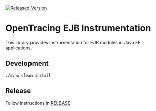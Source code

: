 [![Released Version][maven-img]][maven]

# OpenTracing EJB Instrumentation

This library provides instrumentation for EJB modules in Java EE applications.

## Development
```shell
./mvnw clean install
```

## Release
Follow instructions in [RELEASE](RELEASE.md)


   [maven-img]: https://img.shields.io/maven-central/v/io.opentracing.contrib/opentracing-ejb.svg?maxAge=2592000
   [maven]: http://search.maven.org/#search%7Cga%7C1%7Copentracing-ejb
